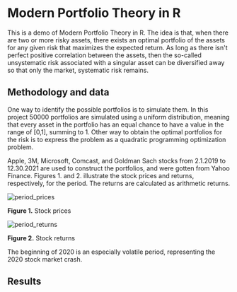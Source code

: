 # Modern Portfolio Theory in R

This is a demo of Modern Portfolio Theory in R. The idea is that, when there are two or more risky assets, there exists an optimal portfolio of the assets for any given risk that maximizes the expected return. As long as there isn't perfect positive correlation between the assets, then the so-called unsystematic risk associated with a singular asset can be diversified away so that only the market, systematic risk remains.

## Methodology and data

One way to identify the possible portfolios is to simulate them. In this project 50000 portfolios are simulated using a uniform distribution, meaning that every asset in the portfolio has an equal chance to have a value in the range of [0,1], summing to 1. Other way to obtain the optimal portfolios for the risk is to express the problem as a quadratic programming optimization problem.

Apple, 3M, Microsoft, Comcast, and Goldman Sach stocks from 2.1.2019 to 12.30.2021 are used to construct the portfolios, and were gotten from Yahoo Finance. Figures 1. and 2. illustrate the stock prices and returns, respectively, for the period. The returns are calculated as arithmetic returns.

![period_prices](https://user-images.githubusercontent.com/91892495/151845968-0966aab1-a1be-45e5-b713-29862a266e3a.png)

**Figure 1.** Stock prices

![period_returns](https://user-images.githubusercontent.com/91892495/151846079-197fc681-dfe6-4dfc-9e4b-e22eb4ca22c4.png)

**Figure 2.** Stock returns

The beginning of 2020 is an especially volatile period, representing the 2020 stock market crash.

## Results


